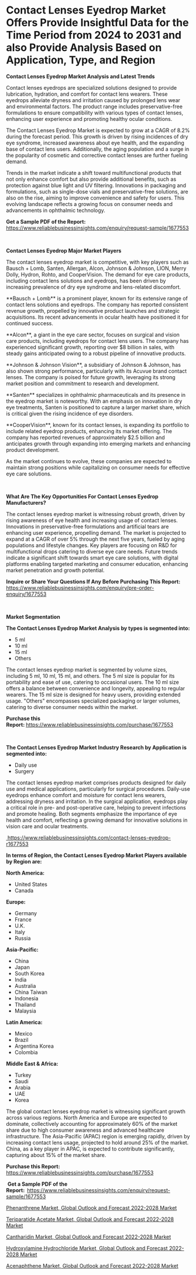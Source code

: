 <p><h1>Contact Lenses Eyedrop Market Offers Provide Insightful Data for the Time Period from 2024 to 2031 and also Provide Analysis Based on Application, Type, and Region</h1></p><p><strong>Contact Lenses Eyedrop Market Analysis and Latest Trends</strong></p>
<p><p>Contact lenses eyedrops are specialized solutions designed to provide lubrication, hydration, and comfort for contact lens wearers. These eyedrops alleviate dryness and irritation caused by prolonged lens wear and environmental factors. The product range includes preservative-free formulations to ensure compatibility with various types of contact lenses, enhancing user experience and promoting healthy ocular conditions.</p><p>The Contact Lenses Eyedrop Market is expected to grow at a CAGR of 8.2% during the forecast period. This growth is driven by rising incidences of dry eye syndrome, increased awareness about eye health, and the expanding base of contact lens users. Additionally, the aging population and a surge in the popularity of cosmetic and corrective contact lenses are further fueling demand.</p><p>Trends in the market indicate a shift toward multifunctional products that not only enhance comfort but also provide additional benefits, such as protection against blue light and UV filtering. Innovations in packaging and formulations, such as single-dose vials and preservative-free solutions, are also on the rise, aiming to improve convenience and safety for users. This evolving landscape reflects a growing focus on consumer needs and advancements in ophthalmic technology.</p></p>
<p><strong>Get a Sample PDF of the Report:&nbsp;</strong> <a href="https://www.reliablebusinessinsights.com/enquiry/request-sample/1677553?utm_campaign=1358&utm_medium=2&utm_source=Github&utm_content=ia&utm_term=14102024&utm_id=contact-lenses-eyedrop">https://www.reliablebusinessinsights.com/enquiry/request-sample/1677553</a></p>
<p>&nbsp;</p>
<p><strong>Contact Lenses Eyedrop Major Market Players</strong></p>
<p><p>The contact lenses eyedrop market is competitive, with key players such as Bausch + Lomb, Santen, Allergan, Alcon, Johnson & Johnson, LION, Merry Dolly, Hydron, Rohto, and CooperVision. The demand for eye care products, including contact lens solutions and eyedrops, has been driven by increasing prevalence of dry eye syndrome and lens-related discomfort.</p><p>**Bausch + Lomb** is a prominent player, known for its extensive range of contact lens solutions and eyedrops. The company has reported consistent revenue growth, propelled by innovative product launches and strategic acquisitions. Its recent advancements in ocular health have positioned it for continued success.</p><p>**Alcon**, a giant in the eye care sector, focuses on surgical and vision care products, including eyedrops for contact lens users. The company has experienced significant growth, reporting over $8 billion in sales, with steady gains anticipated owing to a robust pipeline of innovative products.</p><p>**Johnson & Johnson Vision**, a subsidiary of Johnson & Johnson, has also shown strong performance, particularly with its Acuvue brand contact lenses. The company is poised for future growth, leveraging its strong market position and commitment to research and development.</p><p>**Santen** specializes in ophthalmic pharmaceuticals and its presence in the eyedrop market is noteworthy. With an emphasis on innovation in dry eye treatments, Santen is positioned to capture a larger market share, which is critical given the rising incidence of eye disorders.</p><p>**CooperVision**, known for its contact lenses, is expanding its portfolio to include related eyedrop products, enhancing its market offering. The company has reported revenues of approximately $2.5 billion and anticipates growth through expanding into emerging markets and enhancing product development.</p><p>As the market continues to evolve, these companies are expected to maintain strong positions while capitalizing on consumer needs for effective eye care solutions.</p></p>
<p>&nbsp;</p>
<p><strong>What Are The Key Opportunities For Contact Lenses Eyedrop Manufacturers?</strong></p>
<p><p>The contact lenses eyedrop market is witnessing robust growth, driven by rising awareness of eye health and increasing usage of contact lenses. Innovations in preservative-free formulations and artificial tears are enhancing user experience, propelling demand. The market is projected to expand at a CAGR of over 5% through the next five years, fueled by aging populations and lifestyle changes. Key players are focusing on R&D for multifunctional drops catering to diverse eye care needs. Future trends indicate a significant shift towards smart eye care solutions, with digital platforms enabling targeted marketing and consumer education, enhancing market penetration and growth potential.</p></p>
<p><strong>Inquire or Share Your Questions If Any Before Purchasing This Report:</strong> <a href="https://www.reliablebusinessinsights.com/enquiry/pre-order-enquiry/1677553?utm_campaign=1358&utm_medium=2&utm_source=Github&utm_content=ia&utm_term=14102024&utm_id=contact-lenses-eyedrop">https://www.reliablebusinessinsights.com/enquiry/pre-order-enquiry/1677553</a></p>
<p>&nbsp;</p>
<p><strong>Market Segmentation</strong></p>
<p><strong>The Contact Lenses Eyedrop Market Analysis by types is segmented into:</strong></p>
<p><ul><li>5 ml</li><li>10 ml</li><li>15 ml</li><li>Others</li></ul></p>
<p><p>The contact lenses eyedrop market is segmented by volume sizes, including 5 ml, 10 ml, 15 ml, and others. The 5 ml size is popular for its portability and ease of use, catering to occasional users. The 10 ml size offers a balance between convenience and longevity, appealing to regular wearers. The 15 ml size is designed for heavy users, providing extended usage. "Others" encompasses specialized packaging or larger volumes, catering to diverse consumer needs within the market.</p></p>
<p><strong>Purchase this Report:&nbsp;</strong><a href="https://www.reliablebusinessinsights.com/purchase/1677553?utm_campaign=1358&utm_medium=2&utm_source=Github&utm_content=ia&utm_term=14102024&utm_id=contact-lenses-eyedrop">https://www.reliablebusinessinsights.com/purchase/1677553</a></p>
<p>&nbsp;</p>
<p><strong>The Contact Lenses Eyedrop Market Industry Research by Application is segmented into:</strong></p>
<p><ul><li>Daily use</li><li>Surgery</li></ul></p>
<p><p>The contact lenses eyedrop market comprises products designed for daily use and medical applications, particularly for surgical procedures. Daily-use eyedrops enhance comfort and moisture for contact lens wearers, addressing dryness and irritation. In the surgical application, eyedrops play a critical role in pre- and post-operative care, helping to prevent infections and promote healing. Both segments emphasize the importance of eye health and comfort, reflecting a growing demand for innovative solutions in vision care and ocular treatments.</p></p>
<p><a href="https://www.reliablebusinessinsights.com/contact-lenses-eyedrop-r1677553?utm_campaign=1358&utm_medium=2&utm_source=Github&utm_content=ia&utm_term=14102024&utm_id=contact-lenses-eyedrop">&nbsp;https://www.reliablebusinessinsights.com/contact-lenses-eyedrop-r1677553</a></p>
<p><strong>In terms of Region, the Contact Lenses Eyedrop Market Players available by Region are:</strong></p>
<p>
    <p> <strong> North America: </strong>
        <ul>
            <li>United States</li>
            <li>Canada</li>
        </ul>
        </p> 
    <p> <strong> Europe: </strong>
        <ul>
            <li>Germany</li>
            <li>France</li>
            <li>U.K.</li>
            <li>Italy</li>
            <li>Russia</li>
        </ul>
        </p> 
    <p> <strong> Asia-Pacific: </strong>
        <ul>
            <li>China</li>
            <li>Japan</li>
            <li>South Korea</li>
            <li>India</li>
            <li>Australia</li>
            <li>China Taiwan</li>
            <li>Indonesia</li>
            <li>Thailand</li>
            <li>Malaysia</li>
        </ul>
        </p> 
    <p> <strong> Latin America: </strong>
        <ul>
            <li>Mexico</li>
            <li>Brazil</li>
            <li>Argentina Korea</li>
            <li>Colombia</li>
        </ul>
        </p> 
    <p> <strong> Middle East & Africa: </strong>
        <ul>
            <li>Turkey</li>
            <li>Saudi</li>
            <li>Arabia</li>
            <li>UAE</li>
            <li>Korea</li>
        </ul>
    </p>
    </p>
<p><p>The global contact lenses eyedrop market is witnessing significant growth across various regions. North America and Europe are expected to dominate, collectively accounting for approximately 60% of the market share due to high consumer awareness and advanced healthcare infrastructure. The Asia-Pacific (APAC) region is emerging rapidly, driven by increasing contact lens usage, projected to hold around 25% of the market. China, as a key player in APAC, is expected to contribute significantly, capturing about 15% of the market share.</p></p>
<p><strong>Purchase this Report: </strong><a href="https://www.reliablebusinessinsights.com/purchase/1677553?utm_campaign=1358&utm_medium=2&utm_source=Github&utm_content=ia&utm_term=14102024&utm_id=contact-lenses-eyedrop">https://www.reliablebusinessinsights.com/purchase/1677553</a></p>
<p>&nbsp;<strong>Get a Sample PDF of the Report:&nbsp;&nbsp;</strong><a href="https://www.reliablebusinessinsights.com/enquiry/request-sample/1677553?utm_campaign=1358&utm_medium=2&utm_source=Github&utm_content=ia&utm_term=14102024&utm_id=contact-lenses-eyedrop">https://www.reliablebusinessinsights.com/enquiry/request-sample/1677553</a></p>
<p><strong></strong></p>
<p><p><a href="https://www.linkedin.com/pulse/phenanthrene-market-global-outlook-forecast-2022-2028-indicators-dxjvf?trk=public_post_embed_feed-article-content&utm_campaign=1358&utm_medium=2&utm_source=Github&utm_content=ia&utm_term=14102024&utm_id=contact-lenses-eyedrop">Phenanthrene Market, Global Outlook and Forecast 2022-2028 Market</a></p><p><a href="https://www.linkedin.com/pulse/teriparatide-acetate-market-global-outlook-forecast-2022-2028-z6nsf?trk=public_post_embed_feed-article-content&utm_campaign=1358&utm_medium=2&utm_source=Github&utm_content=ia&utm_term=14102024&utm_id=contact-lenses-eyedrop">Teriparatide Acetate Market, Global Outlook and Forecast 2022-2028 Market</a></p><p><a href="https://www.linkedin.com/pulse/global-cantharidin-market-outlook-forecast-2022-2028-industry-dpjzf?utm_campaign=1358&utm_medium=2&utm_source=Github&utm_content=ia&utm_term=14102024&utm_id=contact-lenses-eyedrop">Cantharidin Market, Global Outlook and Forecast 2022-2028 Market</a></p><p><a href="https://www.linkedin.com/pulse/hydroxylamine-hydrochloride-market-global-outlook-forecast-xm7vf?utm_campaign=1358&utm_medium=2&utm_source=Github&utm_content=ia&utm_term=14102024&utm_id=contact-lenses-eyedrop">Hydroxylamine Hydrochloride Market, Global Outlook and Forecast 2022-2028 Market</a></p><p><a href="https://www.linkedin.com/pulse/evolution-acenaphthene-market-global-outlook-forecast-2022-2028-w5itf?trk=public_post_embed_feed-article-content&utm_campaign=1358&utm_medium=2&utm_source=Github&utm_content=ia&utm_term=14102024&utm_id=contact-lenses-eyedrop">Acenaphthene Market, Global Outlook and Forecast 2022-2028 Market</a></p></p>